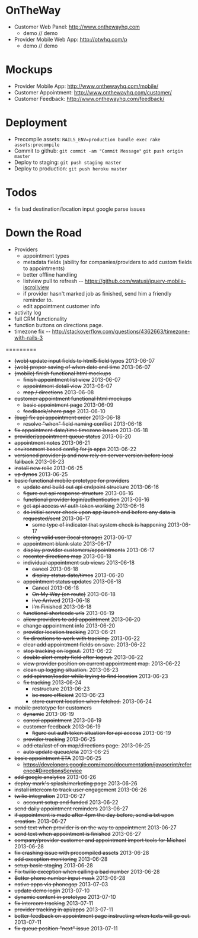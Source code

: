 OnTheWay
========

- Customer Web Panel: http://www.onthewayhq.com
  - demo // demo
- Provider Mobile Web App: http://otwhq.com/p
  - demo // demo


Mockups
=======
- Provider Mobile App: http://www.onthewayhq.com/mobile/
- Customer Appointment: http://www.onthewayhq.com/customer/
- Customer Feedback: http://www.onthewayhq.com/feedback/


Deployment
==========
- Precompile assets: `RAILS_ENV=production bundle exec rake assets:precompile`
- Commit to github: `git commit -am "Commit Message"` `git push origin master`
- Deploy to staging: `git push staging master`
- Deploy to production: `git push heroku master`


Todos
=====
- fix bad destination/location input google parse issues


Down the Road
=============
- Providers
  - appointment types
  - metadata fields (ability for companies/providers to add custom fields to appointments)
  - better offline handling
  - listview pull to refresh -- https://github.com/watusi/jquery-mobile-iscrollview
  - if provider hasn't marked job as finished, send him a friendly reminder to.
  - edit appointment customer info
- activity log
- full CRM functionality
- function buttons on directions page.
- timezone fix -- http://stackoverflow.com/questions/4362663/timezone-with-rails-3

=========
- ~~(web) update input fields to html5 field types~~ 2013-06-07
- ~~(web) proper saving of when date and time~~ 2013-06-07
- ~~(mobile) finish functional html mockups~~
  - ~~finish appointment list view~~ 2013-06-07
  - ~~appointment detail view~~ 2013-06-07
  - ~~map / directions~~ 2013-06-08
- ~~customer appointment functional html mockups~~
  - ~~basic appointment page~~ 2013-06-09
  - ~~feedback/share page~~ 2013-06-10
- ~~[bug] fix api appointment order~~ 2013-06-18
  - ~~resolve "when" field naming conflict~~ 2013-06-18
- ~~fix appointment date/time timezone issues~~ 2013-06-18
- ~~provider/appointment queue status~~ 2013-06-20
- ~~appointment notes~~ 2013-06-21
- ~~environment based config for js apps~~ 2013-06-22
- ~~versioned provider js and now rely on server version before local fallback~~ 2013-06-23
- ~~install new relic~~ 2013-06-25
- ~~up dynos~~ 2013-06-25
- ~~basic functional mobile prototype for providers~~
  - ~~update and build out api endpoint structure~~ 2013-06-16
  - ~~figure out api response structure~~ 2013-06-16
  - ~~functional provider login/authentication~~ 2013-06-16
  - ~~get api access w/ auth token working~~ 2013-06-16
  - ~~do initial server check upon app launch and before any data is requested/sent~~ 2013-06-17
    - ~~some type of indicator that system check is happening~~ 2013-06-17
  - ~~storing valid user (local storage)~~ 2013-06-17
  - ~~appointment blank slate~~ 2013-06-17
  - ~~display provider customers/appointments~~ 2013-06-17
  - ~~recenter directions map~~ 2013-06-18
  - ~~individual appointment sub views~~ 2013-06-18
    - ~~cancel~~ 2013-06-18
    - ~~display status date/times~~ 2013-06-20
  - ~~appointment status updates~~ 2013-06-18
    - ~~Cancel~~ 2013-06-18
    - ~~On My Way (en route)~~ 2013-06-18
    - ~~I've Arrived~~ 2013-06-18
    - ~~I'm Finished~~ 2013-06-18
  - ~~functional shortcode urls~~ 2013-06-19
  - ~~allow providers to add appointment~~ 2013-06-20
  - ~~change appointment info~~ 2013-06-20
  - ~~provider location tracking~~ 2013-06-21
  - ~~fix directions to work with tracking.~~ 2013-06-22
  - ~~clear add appointment fields on save.~~ 2013-06-22
  - ~~stop tracking on logout.~~ 2013-06-22
  - ~~double alert empty field after logout.~~ 2013-06-22
  - ~~view provider position on current appointment map.~~ 2013-06-22
  - ~~clean up logging situation.~~ 2013-06-23
  - ~~add spinner/loader while trying to find location~~ 2013-06-23
  - ~~fix tracking~~ 2013-06-24
    - ~~restructure~~ 2013-06-23
    - ~~be more efficient~~ 2013-06-23
    - ~~store current location when fetched.~~ 2013-06-24
- ~~mobile prototype for customers~~
  - ~~dynamic~~ 2013-06-19
  - ~~cancel appointment~~ 2013-06-19
  - ~~customer feedback~~ 2013-06-19
    - ~~figure out auth token situation for api access~~ 2013-06-19
  - ~~provider tracking~~ 2013-06-25
  - ~~add eta/last of on map/directions page.~~ 2013-06-25
  - ~~auto update queue/eta~~ 2013-06-25
- ~~basic appointment ETA~~ 2013-06-25
  - ~~https://developers.google.com/maps/documentation/javascript/reference#DirectionsService~~
- ~~add google analytics~~ 2013-06-26
- ~~deploy mark's splash/marketing page~~ 2013-06-26
- ~~install intercom to track user engagement~~ 2013-06-26
- ~~twilio integration~~ 2013-06-27
  - ~~account setup and funded~~ 2013-06-22
- ~~send daily appointment reminders~~ 2013-06-27
- ~~if appointment is made after 4pm the day before, send a txt upon creation.~~ 2013-06-27
- ~~send text when provider is on the way to appointment~~ 2013-06-27
- ~~send text when appointment is finished~~ 2013-06-27
- ~~company/provider customer and appointment import tools for Michael~~ 2013-06-28
- ~~fix crashing issue with precompiled assets~~ 2013-06-28
- ~~add exception monitoring~~ 2013-06-28
- ~~setup basic staging~~ 2013-06-28
- ~~Fix twilio exception when calling a bad number~~ 2013-06-28
- ~~Better phone number input mask~~ 2013-06-28
- ~~native apps via phonegap~~ 2013-07-03
- ~~update demo login~~ 2013-07-10
- ~~dynamic content in prototype~~ 2013-07-10
- ~~fix intercom tracking~~ 2013-07-11
- ~~provider tracking in api/apps~~ 2013-07-11
- ~~better feedback on appointment page instructing when texts will go out.~~ 2013-07-11
- ~~fix queue position "next" issue~~ 2013-07-11
